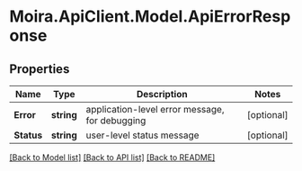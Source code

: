 # Moira.ApiClient.Model.ApiErrorResponse

## Properties

Name | Type | Description | Notes
------------ | ------------- | ------------- | -------------
**Error** | **string** | application-level error message, for debugging | [optional] 
**Status** | **string** | user-level status message | [optional] 

[[Back to Model list]](../../README.md#documentation-for-models) [[Back to API list]](../../README.md#documentation-for-api-endpoints) [[Back to README]](../../README.md)

